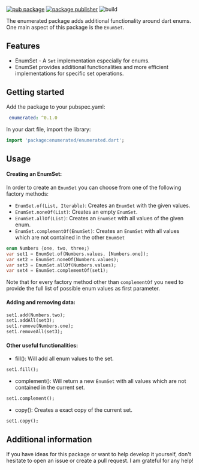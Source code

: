 [![pub package](https://img.shields.io/pub/v/enumerated.svg)](https://pub.dev/packages/enumerated)
[![package publisher](https://img.shields.io/pub/publisher/enumerated.svg)](https://pub.dev/packages/enumerated)
![build](https://github.com/Dimibe/enumerated/workflows/CI/badge.svg?branch=main)

The enumerated package adds additional functionality around dart enums. 
One main aspect of this package is the `EnumSet`.  

## Features

* EnumSet - A `Set` implementation especially for enums. 
* EnumSet provides additional functionalities and more efficient implementations for specific set operations. 

## Getting started

Add the package to your pubspec.yaml:

```yaml
 enumerated: ^0.1.0
 ```
 
 In your dart file, import the library:

 ```Dart
import 'package:enumerated/enumerated.dart';
 ``` 

## Usage

#### Creating an EnumSet: 

In order to create an `EnumSet` you can choose from one of the following factory methods:
* `EnumSet.of(List, Iterable)`: Creates an `EnumSet` with the given values.  
* `EnumSet.noneOf(List)`: Creates an empty `EnumSet`.  
* `EnumSet.allOf(List)`:  Creates an `EnumSet` with all values of the given enum.
* `EnumSet.complementOf(EnumSet)`:  Creates an `EnumSet` with all values which are not contained in the other `EnumSet`

```dart
enum Numbers {one, two, three;}
var set1 = EnumSet.of(Numbers.values, [Numbers.one]);
var set2 = EnumSet.noneOf(Numbers.values);
var set3 = EnumSet.allOf(Numbers.values);
var set4 = EnumSet.complementOf(set1);
```

Note that for every factory method other than `complementOf` you need to provide the full list of possible enum values as first parameter. 

#### Adding and removing data:

```dart
set1.add(Numbers.two);
set1.addAll(set3);
set1.remove(Numbers.one);
set1.removeAll(set3);
```

#### Other useful functionalities: 

* fill(): Will add all enum values to the set. 

```dart
set1.fill();
```

* complement(): Will return a new `EnumSet` with all values which are not contained in the current set. 

```dart
set1.complement();
```

* copy(): Creates a exact copy of the current set. 

```dart
set1.copy();
```


## Additional information

If you have ideas for this package or want to help develop it yourself, 
don't hesitate to open an issue or create a pull request. I am grateful for any help!
